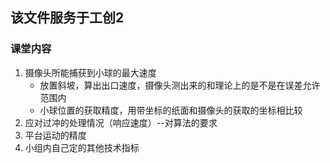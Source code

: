 ## 该文件服务于工创2
### 课堂内容
1. 摄像头所能捕获到小球的最大速度
   - 放置斜坡，算出出口速度，摄像头测出来的和理论上的是不是在误差允许范围内
   - 小球位置的获取精度，用带坐标的纸面和摄像头的获取的坐标相比较
2. 应对过冲的处理情况（响应速度）--对算法的要求
3. 平台运动的精度
4. 小组内自己定的其他技术指标